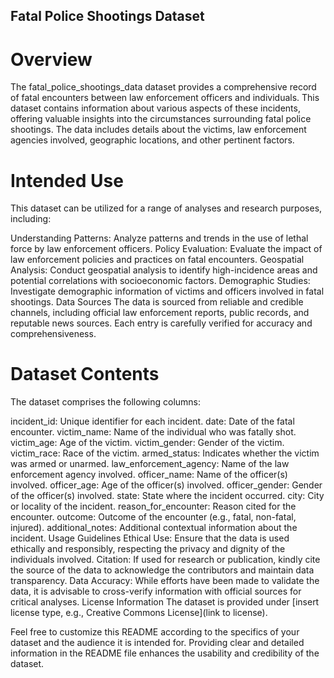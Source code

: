 ## Fatal Police Shootings Dataset

# Overview 
The fatal_police_shootings_data dataset provides a comprehensive record of fatal encounters between law enforcement officers and individuals. This dataset contains information about various aspects of these incidents, offering valuable insights into the circumstances surrounding fatal police shootings. The data includes details about the victims, law enforcement agencies involved, geographic locations, and other pertinent factors.

# Intended Use
This dataset can be utilized for a range of analyses and research purposes, including:

Understanding Patterns: Analyze patterns and trends in the use of lethal force by law enforcement officers.
Policy Evaluation: Evaluate the impact of law enforcement policies and practices on fatal encounters.
Geospatial Analysis: Conduct geospatial analysis to identify high-incidence areas and potential correlations with socioeconomic factors.
Demographic Studies: Investigate demographic information of victims and officers involved in fatal shootings.
Data Sources
The data is sourced from reliable and credible channels, including official law enforcement reports, public records, and reputable news sources. Each entry is carefully verified for accuracy and comprehensiveness.

# Dataset Contents
The dataset comprises the following columns:

incident_id: Unique identifier for each incident.
date: Date of the fatal encounter.
victim_name: Name of the individual who was fatally shot.
victim_age: Age of the victim.
victim_gender: Gender of the victim.
victim_race: Race of the victim.
armed_status: Indicates whether the victim was armed or unarmed.
law_enforcement_agency: Name of the law enforcement agency involved.
officer_name: Name of the officer(s) involved.
officer_age: Age of the officer(s) involved.
officer_gender: Gender of the officer(s) involved.
state: State where the incident occurred.
city: City or locality of the incident.
reason_for_encounter: Reason cited for the encounter.
outcome: Outcome of the encounter (e.g., fatal, non-fatal, injured).
additional_notes: Additional contextual information about the incident.
Usage Guidelines
Ethical Use: Ensure that the data is used ethically and responsibly, respecting the privacy and dignity of the individuals involved.
Citation: If used for research or publication, kindly cite the source of the data to acknowledge the contributors and maintain data transparency.
Data Accuracy: While efforts have been made to validate the data, it is advisable to cross-verify information with official sources for critical analyses.
License Information
The dataset is provided under [insert license type, e.g., Creative Commons License](link to license).

Feel free to customize this README according to the specifics of your dataset and the audience it is intended for. Providing clear and detailed information in the README file enhances the usability and credibility of the dataset.

